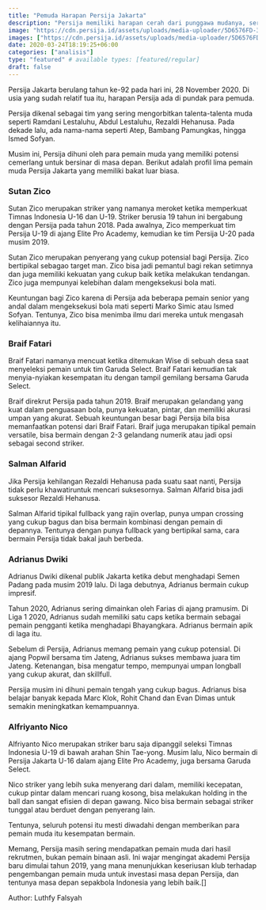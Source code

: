```yaml
---
title: "Pemuda Harapan Persija Jakarta"
description: "Persija memiliki harapan cerah dari punggawa mudanya, serta prospeknya ke depan"
image: "https://cdn.persija.id/assets/uploads/media-uploader/5D6576FD-301B-48E0-8667-F31F570C8A29.jpeg"
images: ["https://cdn.persija.id/assets/uploads/media-uploader/5D6576FD-301B-48E0-8667-F31F570C8A29.jpeg"]
date: 2020-03-24T18:19:25+06:00
categories: ["analisis"]
type: "featured" # available types: [featured/regular]
draft: false
---
```

Persija Jakarta berulang tahun ke-92 pada hari ini, 28 November 2020. Di usia yang sudah relatif tua itu, harapan Persija ada di pundak para pemuda.

Persija dikenal sebagai tim yang sering mengorbitkan talenta-talenta muda seperti Ramdani Lestaluhu, Abdul Lestaluhu, Rezaldi Hehanusa. Pada dekade lalu, ada nama-nama seperti Atep, Bambang Pamungkas, hingga Ismed Sofyan.

Musim ini, Persija dihuni oleh para pemain muda yang memiliki potensi cemerlang untuk bersinar di masa depan. Berikut adalah profil lima pemain muda Persija Jakarta yang memiliki bakat luar biasa.

### Sutan Zico

Sutan Zico merupakan striker yang namanya meroket ketika memperkuat Timnas Indonesia U-16 dan U-19. Striker berusia 19 tahun ini bergabung dengan Persija pada tahun 2018. Pada awalnya, Zico memperkuat tim Persija U-19 di ajang Elite Pro Academy, kemudian ke tim Persija U-20 pada musim 2019.

Sutan Zico merupakan penyerang yang cukup potensial bagi Persija. Zico bertipikal sebagao target man. Zico bisa jadi pemantul bagi rekan setimnya dan juga memiliki kekuatan yang cukup baik ketika melakukan tendangan. Zico juga mempunyai kelebihan dalam mengeksekusi bola mati.

Keuntungan bagi Zico karena di Persija ada beberapa pemain senior yang andal dalam mengeksekusi bola mati seperti Marko Simic atau Ismed Sofyan. Tentunya, Zico bisa menimba ilmu dari mereka untuk mengasah kelihaiannya itu.

### Braif Fatari

Braif Fatari namanya mencuat ketika ditemukan Wise di sebuah desa saat menyeleksi pemain untuk tim Garuda Select. Braif Fatari kemudian tak menyia-nyiakan kesempatan itu dengan tampil gemilang bersama Garuda Select.

Braif direkrut Persija pada tahun 2019. Braif merupakan gelandang yang kuat dalam penguasaan bola, punya kekuatan, pintar, dan memiliki akurasi umpan yang akurat. Sebuah keuntungan besar bagi Persija bila bisa memanfaatkan potensi dari Braif Fatari. Braif juga merupakan tipikal pemain versatile, bisa bermain dengan 2-3 gelandang numerik atau jadi opsi sebagai second striker.

### Salman Alfarid

Jika Persija kehilangan Rezaldi Hehanusa pada suatu saat nanti, Persija tidak perlu khawatiruntuk mencari suksesornya. Salman Alfarid bisa jadi suksesor Rezaldi Hehanusa.

Salman Alfarid tipikal fullback yang rajin overlap, punya umpan crossing yang cukup bagus dan bisa bermain kombinasi dengan pemain di depannya. Tentunya dengan punya fullback yang bertipikal sama, cara bermain Persija tidak bakal jauh berbeda.

### Adrianus Dwiki

Adrianus Dwiki dikenal publik Jakarta ketika debut menghadapi Semen Padang pada musim 2019 lalu. Di laga debutnya, Adrianus bermain cukup impresif.

Tahun 2020, Adrianus sering dimainkan oleh Farias di ajang pramusim. Di Liga 1 2020, Adrianus sudah memiliki satu caps ketika bermain sebagai pemain pengganti ketika menghadapi Bhayangkara. Adrianus bermain apik di laga itu.

Sebelum di Persija, Adrianus memang pemain yang cukup potensial. Di ajang Popwil bersama tim Jateng, Adrianus sukses membawa juara tim Jateng. Ketenangan, bisa mengatur tempo, mempunyai umpan longball yang cukup akurat, dan skillfull.

Persija musim ini dihuni pemain tengah yang cukup bagus. Adrianus bisa belajar banyak kepada Marc Klok, Rohit Chand dan Evan Dimas untuk semakin meningkatkan kemampuannya.

### Alfriyanto Nico

Alfriyanto Nico merupakan striker baru saja dipanggil seleksi Timnas Indonesia U-19 di bawah arahan Shin Tae-yong. Musim lalu, Nico bermain di Persija Jakarta U-16 dalam ajang Elite Pro Academy, juga bersama Garuda Select.

Nico striker yang lebih suka menyerang dari dalam, memiliki kecepatan, cukup pintar dalam mencari ruang kosong, bisa melakukan holding in the ball dan sangat efisien di depan gawang. Nico bisa bermain sebagai striker tunggal atau berduet dengan penyerang lain.

Tentunya, seluruh potensi itu mesti diwadahi dengan memberikan para pemain muda itu kesempatan bermain.

Memang, Persija masih sering mendapatkan pemain muda dari hasil rekrutmen, bukan pemain binaan asli. Ini wajar mengingat akademi Persija baru dimulai tahun 2019, yang mana menunjukkan keseriusan klub terhadap pengembangan pemain muda untuk investasi masa depan Persija, dan tentunya masa depan sepakbola Indonesia yang lebih baik.[]


Author: Luthfy Falsyah